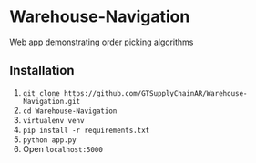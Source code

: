 # Warehouse-Navigation
Web app demonstrating order picking algorithms

## Installation

1. `git clone https://github.com/GTSupplyChainAR/Warehouse-Navigation.git`
2. `cd Warehouse-Navigation`
3. `virtualenv venv`
4. `pip install -r requirements.txt`
5. `python app.py`
6. Open `localhost:5000`
